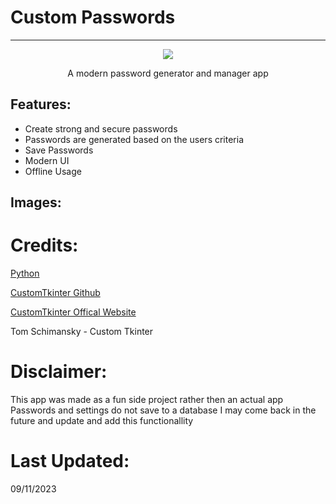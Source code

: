 # Custom Passwords

---

<div align="center">
  <img src="https://i.imgur.com/rFedwl3.png" />
  <p align="center"> A modern password generator and manager app </p>
</div>


## Features:

- Create strong and secure passwords
- Passwords are generated based on the users criteria
- Save Passwords
- Modern UI
- Offline Usage

## Images:


# Credits:

[Python](https://www.python.org/)

[CustomTkinter Github](https://github.com/TomSchimansky/CustomTkinter "CustomTkinter")

[CustomTkinter Offical Website](https://github.com/TomSchimansky/CustomTkinter "CustomTkinter](https://customtkinter.tomschimansky.com/)")

Tom Schimansky - Custom Tkinter

# Disclaimer:
This app was made as a fun side project rather then an actual app
Passwords and settings do not save to a database
I may come back in the future and update and add this functionallity


# Last Updated:
09/11/2023
